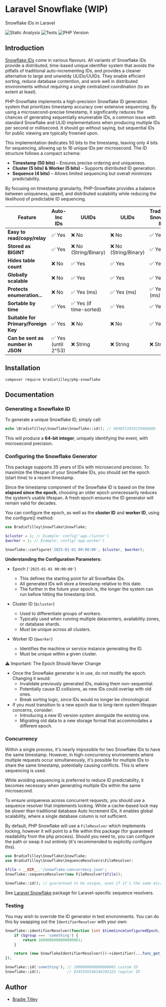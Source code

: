 # Laravel Snowflake (WIP)

Snowflake IDs in Laravel

![Static Analysis](https://github.com/bradietilley/php-snowflake/actions/workflows/static.yml/badge.svg)
![Tests](https://github.com/bradietilley/php-snowflake/actions/workflows/tests.yml/badge.svg)
![PHP Version](https://img.shields.io/badge/PHP%20Version-%E2%89%A58.4-4F5B93)

## Introduction

[Snowflake IDs](https://en.wikipedia.org/wiki/Snowflake_ID) come in various flavours. All variants of Snowflake IDs provide a distributed, time-based unique identifier system that avoids the pitfalls of traditional auto-incrementing IDs, and provides a cleaner alternative to large and unwieldy ULIDs/UUIDs. They enable efficient sorting, reduce database contention, and work well in distributed environments without requiring a single centralized coordination (to an extent at least).

PHP-Snowflake implements a high-precision Snowflake ID generation system that prioritizes timestamp accuracy over extensive sequencing. By using a microsecond-precise timestamp, it significantly reduces the chances of generating sequentially enumerable IDs, a common issue with standard Snowflake and ULID implementations when producing multiple IDs per second or millisecond. It should go without saying, but sequential IDs for public viewing are typically frowned upon.

This implementation dedicates 50 bits to the timestamp, leaving only 4 bits for sequencing, allowing up to 16 unique IDs per microsecond. The ID structure follows a compact schema:

- **Timestamp (50 bits)** – Ensures precise ordering and uniqueness.
- **Cluster (5 bits) & Worker (5 bits)** – Supports distributed ID generation.
- **Sequence (4 bits)** – Allows limited sequencing but overall minimizes predictability.

By focusing on timestamp granularity, PHP-Snowflake provides a balance between uniqueness, speed, and distributed scalability while reducing the likelihood of predictable ID sequencing.

| Feature                                   | Auto-Inc IDs        | UUIDs                     | ULIDs                      | Traditional Snowflake IDs | Snowflake IDs (This package) |
|-------------------------------------------|---------------------|---------------------------|----------------------------|---------------------------|--------------------------|
| **Easy to read/copy/relay**               | ✅ Yes              | ❌ No                      | ❌ No                      | ✅ Yes                    | ✅ Yes                   |
| **Stored as BIGINT**                      | ✅ Yes              | ❌ No (String/Binary)      | ❌ No (String/Binary)      | ✅ Yes                    | ✅ Yes                   |
| **Hides table count**                     | ❌ No               | ✅ Yes                     | ✅ Yes                     | ✅ Yes                    | ✅ Yes                   |
| **Globally scalable**                     | ❌ No               | ✅ Yes                     | ✅ Yes                     | ✅ Yes                    | ✅ Yes                   |
| **Protects enumeration...**               | ❌ No               | ✅ Yes (ms)                | ✅ Yes (ms)                | ✅ Yes (ms)               | ✅ Yes (μs)                    |
| **Sortable by time**                      | ✅ Yes              | ✅ Yes (if time-sorted)    | ✅ Yes                     | ✅ Yes                    | ✅ Yes                   |
| **Suitable for Primary/Foreign Key**      | ✅ Yes              | ❌ No                      | ❌ No                      | ✅ Yes                    | ✅ Yes                   |
| **Can be sent as number in JSON**         | ✅ Yes (until 2^53) | ❌ String                  | ❌ String                  | ❌ String                 | ❌ String                |


## Installation

```
composer require bradietilley/php-snowflake
```

## Documentation

### Generating a Snowflake ID

To generate a unique Snowflake ID, simply call:

```php
echo \BradieTilley\Snowflake\Snowflake::id(); // 9048372019229466888
```

This will produce a **64-bit integer**, uniquely identifying the event, with microsecond precision.

### Configuring the Snowflake Generator

This package supports 35 years of IDs with microsecond precision. To maximize the lifespan of your Snowflake IDs, you should set the epoch (start time) to a recent timestamp.

Since the timestamp component of the Snowflake ID is based on the time **elapsed since the epoch**, choosing an older epoch unnecessarily reduces the system’s usable lifespan. A fresh epoch ensures the ID generator will remain valid for decades.

You can configure the epoch, as well as the **cluster ID** and **worker ID**, using the configure() method:

```php
use BradieTilley\Snowflake\Snowflake;

$cluster = 1; // Example: config('app.cluster')
$worker = 1; // Example: config('app.worker')

Snowflake::configure('2025-01-01 00:00:00', $cluster, $worker);
```

**Understanding the Configuration Parameters:**

- Epoch (`'2025-01-01 00:00:00'`)
    - This defines the starting point for all Snowflake IDs.
    - All generated IDs will store a timestamp relative to this date.
    - The further in the future your epoch is, the longer the system can run before hitting the timestamp limit.

- Cluster ID (`$cluster`)
    - Used to differentiate groups of workers.
    - Typically used when running multiple datacenters, availability zones, or database shards.
    - Must be unique across all clusters.

- Worker ID (`$worker`)
    - Identifies the machine or service instance generating the ID.
    - Must be unique within a given cluster.

⚠️ Important: The Epoch Should Never Change

- Once the Snowflake generator is in use, do not modify the epoch. Changing it would:
    - Invalidate previously generated IDs, making them non-sequential.
    - Potentially cause ID collisions, as new IDs could overlap with old ones.
    - Break sorting logic, since IDs would no longer be chronological.
- If you must transition to a new epoch due to long-term system lifespan concerns, consider:
    - Introducing a new ID version system alongside the existing one.
    - Migrating old data to a new storage format that accommodates a different epoch.


### Concurrency

Within a single process, it's nearly impossible for two Snowflake IDs to have the same timestamp.
However, in high-concurrency environments where multiple requests occur simultaneously, it's possible
for multiple IDs to share the same timestamp, potentially causing conflicts. This is where sequencing
is used.

While avoiding sequencing is preferred to reduce ID predictability, it becomes necessary when generating
multiple IDs within the same microsecond.

To ensure uniqueness across concurrent requests, you should use a sequence resolver that implements
locking. While a cache-based lock may be slower than traditional database Auto Increment IDs, it enables
global scalability, where a single database column is not sufficient.

By default, PHP Snowflake will use a `FileResolver` which implements locking, however it will point to a
file within this package (for guaranteed readability from the php process). Should you need to, you can
configure the path or swap it out entirely (it's recommended to explicitly configure this).

```php
use BradieTilley\Snowflake\Snowflake;
use BradieTilley\Snowflake\SequenceResolvers\FileResolver;

$file = __DIR__.'/snowflake-concurrency.json';
Snowflake::sequenceResolver(new FileResolver($file));

Snowflake::id(); // guaranteed to be unique, even if it's the same microsecond as another process
```

See [Laravel Snowflake](https://github.com/bradietilley/laravel-snowflake) package for Laravel-specific sequence resolvers.

### Testing

You may wish to override the ID generator in test environments. You can do this by swapping out the `IdentifierResolver` with your own:

```php
Snowflake::identifierResolver(function (int $timeSinceConfiguredEpoch, int $sequence, string|null $group) {
    if ($group === 'something') {
        return 1000000000000000001;
    }

    return (new SnowflakeIdentifierResolver())->identifier(...func_get_args());
});

Snowflake::id('something'); // 1000000000000000001 custom ID
Snowflake::id();            // 9345345346346345323 regular ID
```

## Author

- [Bradie Tilley](https://github.com/bradietilley)
